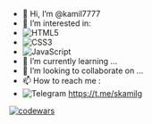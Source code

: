 - 👋 Hi, I’m @kamil7777
- 👀 I’m interested in:
-  ![HTML5](https://img.shields.io/badge/html5-%23E34F26.svg?style=for-the-badge&logo=html5&logoColor=white)
-  ![CSS3](https://img.shields.io/badge/css3-%231572B6.svg?style=for-the-badge&logo=css3&logoColor=white)
-  ![JavaScript](https://img.shields.io/badge/javascript-%23323330.svg?style=for-the-badge&logo=javascript&logoColor=%23F7DF1E)
- 🌱 I’m currently learning ...
- 💞️ I’m looking to collaborate on ...
- 📫 How to reach me :
- ![Telegram](https://img.shields.io/badge/Telegram-2CA5E0?style=for-the-badge&logo=telegram&logoColor=white) https://t.me/skamilg
<!---
kamil7777/kamil7777 is a ✨ special ✨ repository because its `README.md` (this file) appears on your GitHub profile.
You can click the Preview link to take a look at your changes.
--->
[![codewars](https://www.codewars.com/users/kamil7777/badges/large)](https://www.codewars.com/users/kamil7777)   

